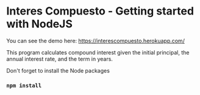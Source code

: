 # Interes Compuesto - Getting started with NodeJS

You can see the demo here: https://interescompuesto.herokuapp.com/

This program calculates compound interest given the initial principal, the annual interest rate, and the term in years.

Don't forget to install the Node packages

### `npm install`

